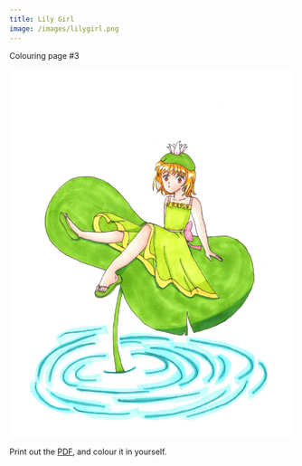 ```yaml
---
title: Lily Girl
image: /images/lilygirl.png
---
```

Colouring page #3

![png]

Print out the [PDF], and colour it in yourself.

[png]: /images/lilygirl.png
[PDF]: /images/lilygirl.pdf
